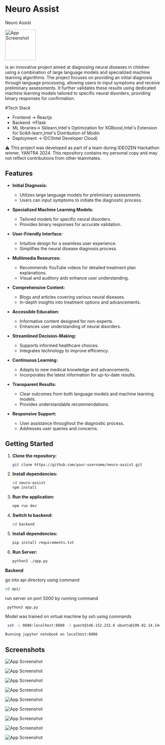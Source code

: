 
# Neuro Assist

Neuro Assist

<img src="https://ik.imagekit.io/g5vnu7nfy/public/logo.webp?updatedAt=1708871578766" width="100" alt="App Screenshot">

 is an innovative project aimed at diagnosing neural diseases in children using a combination of large language models and specialized machine learning algorithms. The project focuses on providing an initial diagnosis through language processing, allowing users to input symptoms and receive preliminary assessments. It further validates these results using dedicated machine learning models tailored to specific neural disorders, providing binary responses for confirmation.

#Tech Stack 

- Frontend -> Reactjs
- Backend ->Flask
- ML libraries-> Sklearn,Intel's Optimization for XGBoost,Intel's Extension for Scikit-learn,Intel's Distribution of Modin
- Deployment -> IDC(Intel Developer Cloud)

⚠️ This project was developed as part of a team during IDEOZEN Hackathon winner, YANTRA 2024. This repository contains my personal copy and may not reflect contributions from other teammates.


## Features

- **Initial Diagnosis:**
  - Utilizes large language models for preliminary assessments.
  - Users can input symptoms to initiate the diagnostic process.

- **Specialized Machine Learning Models:**
  - Tailored models for specific neural disorders.
  - Provides binary responses for accurate validation.

- **User-Friendly Interface:**
  - Intuitive design for a seamless user experience.
  - Simplifies the neural disease diagnosis process.

- **Multimedia Resources:**
  - Recommends YouTube videos for detailed treatment plan explanations.
  - Visual and auditory aids enhance user understanding.

- **Comprehensive Content:**
  - Blogs and articles covering various neural diseases.
  - In-depth insights into treatment options and advancements.

- **Accessible Education:**
  - Informative content designed for non-experts.
  - Enhances user understanding of neural disorders.

- **Streamlined Decision-Making:**
  - Supports informed healthcare choices.
  - Integrates technology to improve efficiency.

- **Continuous Learning:**
  - Adapts to new medical knowledge and advancements.
  - Incorporates the latest information for up-to-date results.

- **Transparent Results:**
  - Clear outcomes from both language models and machine learning models.
  - Provides understandable recommendations.

- **Responsive Support:**
  - User assistance throughout the diagnostic process.
  - Addresses user queries and concerns.

## Getting Started

1. **Clone the repository:**

   ```bash
   git clone https://github.com/your-username/neuro-assist.git
   ```

2. **Install dependencies:**

   ```bash
   cd neuro-assist
   npm install
   ```

3. **Run the application:**

   ```bash
   npm run dev
   ```
4. **Switch to backend:**
    ```bash
   cd backend
   ```
5. **Install dependencies:**

   ```bash
   pip install requirements.txt
   ```
5. **Run Server:**

   ```bash
   python3 ./app.py
   ```
   
**Backend**

go into api directory using command

```bash
cd api/
```
run server on port 5000 by running command

```bash
 python3 app.py
```

Model was trained on virtual machine by ssh using commands

```bash
 ssh -L 8888:localhost:8888 -J guest@146.152.232.8 ubuntu@100.82.14.144
```

```bash
Running jupyter notebook on localhost:8000
```


## Screenshots

![App Screenshot](https://ik.imagekit.io/g5vnu7nfy/public/Screenshot%202024-02-25%20191316.png?updatedAt=1708871586198)


![App Screenshot](https://ik.imagekit.io/g5vnu7nfy/public/Screenshot%202024-02-25%20195624.png?updatedAt=1708871585644)

![App Screenshot](https://ik.imagekit.io/g5vnu7nfy/public/Screenshot%202024-02-25%20191454.png?updatedAt=1708871589319)

![App Screenshot](https://ik.imagekit.io/g5vnu7nfy/public/Screenshot%202024-02-25%20191657.png?updatedAt=1708871582241)

![App Screenshot](https://ik.imagekit.io/g5vnu7nfy/public/Screenshot%202024-02-25%20195206.png?updatedAt=1708871582491)

![App Screenshot](https://ik.imagekit.io/g5vnu7nfy/public/Screenshot%202024-02-25%20195328.png?updatedAt=1708871589172)

![App Screenshot](https://ik.imagekit.io/g5vnu7nfy/public/Screenshot%202024-02-25%20191532.png?updatedAt=1708871585833)


![App Screenshot](https://ik.imagekit.io/g5vnu7nfy/public/Screenshot%202024-02-25%20195845.png?updatedAt=1708871586240)

![App Screenshot](https://ik.imagekit.io/g5vnu7nfy/public/logo.webp?updatedAt=1708871578766)







